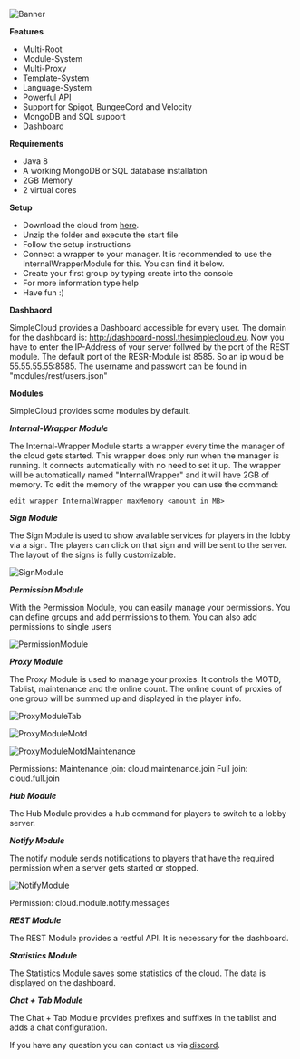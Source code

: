 
![Banner](https://i.imgur.com/eTQJ1IX.png "Banner")

**Features**

- Multi-Root
- Module-System
- Multi-Proxy
- Template-System
- Language-System
- Powerful API
- Support for Spigot, BungeeCord and Velocity
- MongoDB and SQL support
- Dashboard

**Requirements**

- Java 8
- A working MongoDB or SQL database installation
- 2GB Memory
- 2 virtual cores

**Setup**

- Download the cloud from [here](https://www.spigotmc.org/resources/simplecloud-simplify-your-network.79466/download?version=374176 "here").
- Unzip the folder and execute the start file
- Follow the setup instructions
- Connect a wrapper to your manager. It is recommended to use the InternalWrapperModule for this. You can find it below.
- Create your first group by typing create into the console
- For more information type help
- Have fun :)

**Dashbaord**

SimpleCloud provides a Dashboard accessible for every user. The domain for the dashboard is: http://dashboard-nossl.thesimplecloud.eu. Now you have to enter the IP-Address of your server follwed by the port of the REST module. The default port of the RESR-Module ist 8585. So an ip would be 55.55.55.55:8585. The username and passwort can be found in "modules/rest/users.json"

**Modules**

SimpleCloud provides some modules by default.

***Internal-Wrapper Module***

The Internal-Wrapper Module starts a wrapper every time the manager of the cloud gets started. This wrapper does only run when the manager is running. It connects automatically with no need to set it up. The wrapper will be automatically named "InternalWrapper" and it will have 2GB of memory. To edit the memory of the wrapper you can use the command:

`edit wrapper InternalWrapper maxMemory <amount in MB>`

***Sign Module***

The Sign Module is used to show available services for players in the lobby via a sign. The players can click on that sign and will be sent to the server. The layout of the signs is fully customizable.

![SignModule](https://i.imgur.com/w534aZG.gif "SignModule")

***Permission Module***

With the Permission Module, you can easily manage your permissions. You can define groups and add permissions to them. You can also add permissions to single users

![PermissionModule](https://i.imgur.com/5LXMwCk.jpg "PermissionModule")

***Proxy Module***

The Proxy Module is used to manage your proxies. It controls the MOTD, Tablist, maintenance and the online count. The online count of proxies of one group will be summed up and displayed in the player info.

![ProxyModuleTab](https://i.imgur.com/2djSS9l.jpg "ProxyModuleTab")

![ProxyModuleMotd](https://i.imgur.com/dkuxYM7.png "ProxyModuleMotd")

![ProxyModuleMotdMaintenance](https://i.imgur.com/eCSXSJo.png "ProxyModuleMotdMaintenance")

Permissions:
Maintenance join: cloud.maintenance.join
Full join: cloud.full.join

***Hub Module***

The Hub Module provides a hub command for players to switch to a lobby server.

***Notify Module***

The notify module sends notifications to players that have the required permission when a server gets started or stopped.

![NotifyModule](https://i.imgur.com/7lcjXbN.jpg "NotifyModule")

Permission: cloud.module.notify.messages

***REST Module***

The REST Module provides a restful API. It is necessary for the dashboard.

***Statistics Module***

The Statistics Module saves some statistics of the cloud. The data is displayed on the dashboard.

***Chat + Tab Module***

The Chat + Tab Module provides prefixes and suffixes in the tablist and adds a chat configuration.

If you have any question you can contact us via [discord](https://discord.gg/MPZs4h8 "discord").
